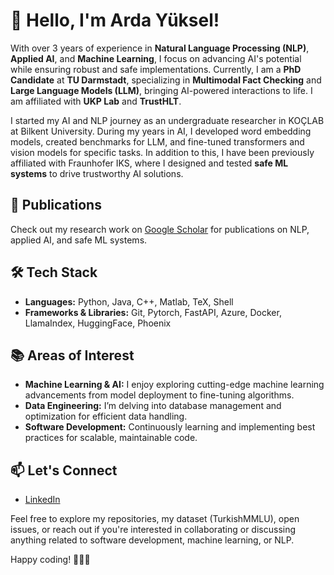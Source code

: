 # 👋 Hello, I'm Arda Yüksel!

With over 3 years of experience in **Natural Language Processing (NLP)**, **Applied AI**, and **Machine Learning**, I focus on advancing AI's potential while ensuring robust and safe implementations. Currently, I am a **PhD Candidate** at **TU Darmstadt**, specializing in **Multimodal Fact Checking** and **Large Language Models (LLM)**, bringing AI-powered interactions to life. I am affiliated with **UKP Lab** and **TrustHLT**.

I started my AI and NLP journey as an undergraduate researcher in KOÇLAB at Bilkent University. During my years in AI, I developed word embedding models, created benchmarks for LLM, and fine-tuned transformers and vision models for specific tasks. In addition to this, I have been previously affiliated with Fraunhofer IKS, where I designed and tested **safe ML systems** to drive trustworthy AI solutions.

## 💼 Publications
Check out my research work on [Google Scholar](https://scholar.google.com/citations?user=ygOn-MQAAAAJ&hl=en) for publications on NLP, applied AI, and safe ML systems.
  
## 🛠️ Tech Stack

- **Languages:** Python, Java, C++, Matlab, TeX, Shell
- **Frameworks & Libraries:** Git, Pytorch, FastAPI, Azure, Docker, LlamaIndex, HuggingFace, Phoenix

## 📚 Areas of Interest

- **Machine Learning & AI:** I enjoy exploring cutting-edge machine learning advancements from model deployment to fine-tuning algorithms.
- **Data Engineering:** I’m delving into database management and optimization for efficient data handling. 
- **Software Development:** Continuously learning and implementing best practices for scalable, maintainable code.

## 📫 Let's Connect

- [LinkedIn](https://www.linkedin.com/in/arda-y%C3%BCksel/)  

Feel free to explore my repositories, my dataset (TurkishMMLU), open issues, or reach out if you're interested in collaborating or discussing anything related to software development, machine learning, or NLP.

Happy coding! 👨‍💻🚀
